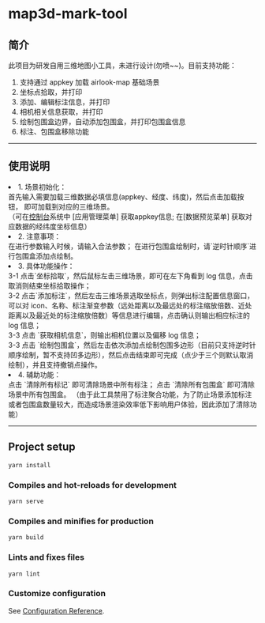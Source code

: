 # map3d-mark-tool

## 简介

此项目为研发自用三维地图小工具，未进行设计(勿喷~~)。目前支持功能：

1. 支持通过 appkey 加载 airlook-map 基础场景 
2. 坐标点拾取，并打印
3. 添加、编辑标注信息，并打印
4. 相机相关信息获取，并打印
5. 绘制包围盒边界，自动添加包围盒，并打印包围盒信息
6. 标注、包围盒移除功能

---

## 使用说明 

<li>
	1. 场景初始化： <br /> 首先输入需要加载三维数据必填信息(appkey、经度、纬度)，然后点击加载按钮，
	即可加载到对应的三维场景。<br /> （可在<a href="https://console.map.airlook.com" target="_blank">控制台</a>系统中
	[应用管理菜单] 获取appkey信息; 在[数据预览菜单] 获取对应数据的经纬度坐标信息）
</li>
<li>
	2. 注意事项：<br /> 在进行参数输入时候，请输入合法参数； 在进行包围盒绘制时，请`逆时针顺序`进行包围盒添加点绘制。
</li>
<li>
	3. 具体功能操作： <br />
	3-1 点击`坐标拾取`，然后鼠标左击三维场景，即可在左下角看到 log 信息，点击取消则结束坐标拾取操作；<br />
	3-2 点击`添加标注`，然后左击三维场景选取坐标点，则弹出标注配置信息窗口，
	可以对 icon、名称、标注渐变参数（远处距离以及最远处的标注缩放倍数、近处距离以及最近处的标注缩放倍数）等信息进行编辑，点击确认则输出相应标注的 log 信息；<br />
	3-3 点击 `获取相机信息`，则输出相机位置以及偏移 log 信息；<br />
	3-3 点击 `绘制包围盒`，然后左击依次添加点绘制包围多边形（目前只支持逆时针顺序绘制，暂不支持凹多边形），然后点击结束即可完成（点少于三个则默认取消绘制），并且支持撤销点操作。
</li>
<li>
	4. 辅助功能： <br />
	点击 `清除所有标记` 即可清除场景中所有标注； 点击 `清除所有包围盒` 即可清除场景中所有包围盒。
	（由于此工具禁用了标注聚合功能，为了防止场景添加标注或者包围盒数量较大，而造成场景渲染效率低下影响用户体验，因此添加了清除功能）
</li>

---


## Project setup
```
yarn install
```

### Compiles and hot-reloads for development
```
yarn serve
```

### Compiles and minifies for production
```
yarn build
```

### Lints and fixes files
```
yarn lint
```

### Customize configuration
See [Configuration Reference](https://cli.vuejs.org/config/).
